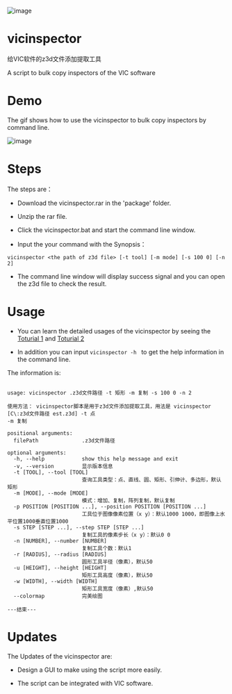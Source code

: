 ![image](http://img1.bj.wezhan.cn/content/sitefiles/2026736/images/9955151_ruituotech_376069de-c817-4c30-b8d0-2a433f6b58aa_resize_picture.jpeg)

# vicinspector

给VIC软件的z3d文件添加提取工具

A script to bulk copy inspectors of the VIC software

# Demo 

The gif shows how to use the vicinspector to bulk copy inspectors by command line.

![image](http://image.ruituo.work/vicinspector-demo.gif)

# Steps

The steps are：

- Download the vicinspector.rar in the 'package' folder.

- Unzip the rar file.

- Click the vicinspector.bat and start the command line window.

- Input the your command with the Synopsis：

`vicinspector <the path of z3d file> [-t tool] [-m mode] [-s 100 0] [-n 2] `
  
 - The command line window will display success signal and you can open the z3d file to check the result.

# Usage

- You can learn the detailed usages of the vicinspector by seeing the [Toturial 1](https://www.bilibili.com/video/av43218925) and [Toturial 2](https://www.bilibili.com/video/av43317433)

- In addition you can input `vicinspector -h ` to get the help information in the command line.

The information is:

```

usage: vicinspector .z3d文件路径 -t 矩形 -m 复制 -s 100 0 -n 2

使用方法： vicinspector脚本是用于z3d文件添加提取工具，用法是 vicinspector [C\:z3d文件路径 est.z3d] -t 点
-m 复制

positional arguments:
  filePath              .z3d文件路径

optional arguments:
  -h, --help            show this help message and exit
  -v, --version         显示版本信息
  -t [TOOL], --tool [TOOL]
                        查询工具类型：点、直线、圆、矩形、引伸计、多边形，默认矩形
  -m [MODE], --mode [MODE]
                        模式：增加、复制，阵列复制，默认复制
  -p POSITION [POSITION ...], --position POSITION [POSITION ...]
                        工具位于图像像素位置（x y）：默认1000 1000，即图像上水平位置1000垂直位置1000
  -s STEP [STEP ...], --step STEP [STEP ...]
                        复制工具的像素步长（x y）：默认0 0
  -n [NUMBER], --number [NUMBER]
                        复制工具个数：默认1
  -r [RADIUS], --radius [RADIUS]
                        圆形工具半径（像素），默认50
  -u [HEIGHT], --height [HEIGHT]
                        矩形工具高度（像素），默认50
  -w [WIDTH], --width [WIDTH]
                        矩形工具宽度（像素）,默认50
  --colormap            完美绘图

---结束---

```

# Updates

The Updates of the vicinspector are:

- Design a GUI to make using the script more easily.

- The script can be integrated with VIC software.







